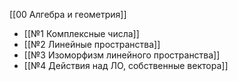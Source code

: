 [[00 Алгебра и геометрия]]

- [[№1 Комплексные числа]]
- [[№2 Линейные пространства]]
- [[№3 Изоморфизм линейного пространства]]
- [[№4 Действия над ЛО, собственные вектора]]